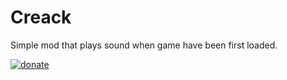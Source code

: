 # Creack
Simple mod that plays sound when game have been first loaded.         


[![donate](https://cdn.modrinth.com/data/cached_images/adca3088c3d2dd4353fce413afd87fab80dbbdda.png)](https://ko-fi.com/nederliver)
